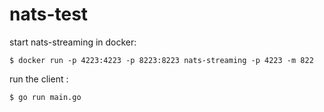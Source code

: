 # nats-test


start nats-streaming in docker:

    $ docker run -p 4223:4223 -p 8223:8223 nats-streaming -p 4223 -m 822


run the client :

    $ go run main.go